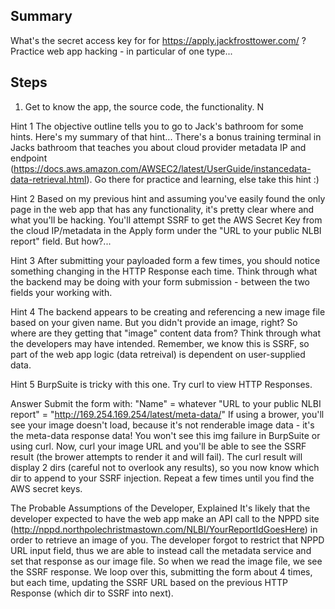 ## Summary
What's the secret access key for for https://apply.jackfrosttower.com/ ? Practice web app hacking - in particular of one type...

## Steps
1. Get to know the app, the source code, the functionality. N

Hint 1
The objective outline tells you to go to Jack's bathroom for some hints. Here's my summary of that hint...
There's a bonus training terminal in Jacks bathroom that teaches you about cloud provider metadata IP and endpoint (https://docs.aws.amazon.com/AWSEC2/latest/UserGuide/instancedata-data-retrieval.html). Go there for practice and learning, else take this hint :)

Hint 2
Based on my previous hint and assuming you've easily found the only page in the web app that has any functionality, it's pretty clear where and what you'll be hacking. You'll attempt SSRF to get the AWS Secret Key from the cloud IP/metadata in the Apply form under the "URL to your public NLBI report" field. But how?...

Hint 3
After submitting your payloaded form a few times, you should notice something changing in the HTTP Response each time. Think through what the backend may be doing with your form submission - between the two fields your working with.

Hint 4
The backend appears to be creating and referencing a new image file based on your given name. But you didn't provide an image, right? So where are they getting that "image" content data from? Think through what the developers may have intended. Remember, we know this is SSRF, so part of the web app logic (data retreival) is dependent on user-supplied data.

Hint 5
BurpSuite is tricky with this one. Try curl to view HTTP Responses.

Answer
Submit the form with:
"Name" = whatever
"URL to your public NLBI report" = "http://169.254.169.254/latest/meta-data/"
If using a brower, you'll see your image doesn't load, because it's not renderable image data - it's the meta-data response data! You won't see this img failure in BurpSuite or using curl. Now, curl your image URL and you'll be able to see the SSRF result (the brower attempts to render it and will fail). The curl result will display 2 dirs (careful not to overlook any results), so you now know which dir to append to your SSRF injection. Repeat a few times until you find the AWS secret keys.


The Probable Assumptions of the Developer, Explained
It's likely that the developer expected to have the web app make an API call to the NPPD site (http://nppd.northpolechristmastown.com/NLBI/YourReportIdGoesHere) in order to retrieve an image of you. The developer forgot to restrict that NPPD URL input field, thus we are able to instead call the metadata service and set that response as our image file. So when we read the image file, we see the SSRF response. We loop over this, submitting the form about 4 times, but each time, updating the SSRF URL based on the previous HTTP Response (which dir to SSRF into next).
